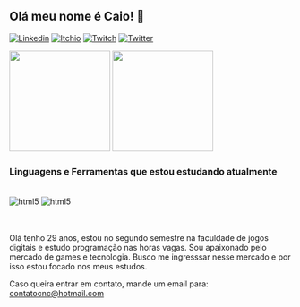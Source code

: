 
## Olá meu nome é Caio! 🤙 
[![Linkedin](https://img.shields.io/badge/LinkedIn-0077B5?style=for-the-badge&logo=linkedin&logoColor=white)](https://www.linkedin.com/in/caio-henrique-do-nascimento-265997116/)
[![Itchio](https://img.shields.io/badge/Itch.io-FA5C5C?style=for-the-badge&logo=itch.io&logoColor=white)](https://caiocnc.itch.io/)
[![Twitch](https://img.shields.io/badge/Twitch-9146FF?style=for-the-badge&logo=twitch&logoColor=white)](https://www.twitch.tv/camisanocontrole)
[![Twitter](https://img.shields.io/badge/Twitter-1DA1F2?style=for-the-badge&logo=twitter&logoColor=white)](https://twitter.com/CamisaNoControl)

<div>
  
<img height="180em" src="https://github-readme-stats.vercel.app/api?username=caiocnc&show_icons=true&theme=tokyonight"/>
<img height="180em" src="https://github-readme-stats.vercel.app/api/top-langs/?username=caiocnc&layout=compact&langs_count=7&theme=tokyonight"/>
  
</div>
  
### Linguagens e Ferramentas que estou estudando atualmente
<div style="display: inline_block"><br/>
  <img align="center" alt="html5" src="https://img.shields.io/badge/C%23-239120?style=for-the-badge&logo=c-sharp&logoColor=white" /> 
  <img align="center" alt="html5" src="https://img.shields.io/badge/Unity-100000?style=for-the-badge&logo=unity&logoColor=white" />
</div><br/>
<br/>

Olá tenho 29 anos, estou no segundo semestre na faculdade de jogos digitais e estudo programação nas horas vagas. Sou apaixonado pelo mercado de games e tecnologia. Busco me ingresssar nesse mercado e por isso estou focado nos meus estudos.

Caso queira entrar em contato, mande um email para: contatocnc@hotmail.com
